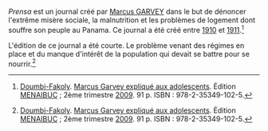 <!-- TITLE: Prensa -->
<!-- SUBTITLE: Présentation du journal Prensa -->

*Prensa* est un journal créé par [Marcus GARVEY](/personnalite/homme/polymathe/caraibes/midi/colonie/xamayca/marcus-garvey) dans le but de dénoncer l'extrême misère sociale, la malnutrition et les problèmes de logement dont souffre son peuple au Panama. Ce journal a été créé entre [1910](/histoire/date/calendrier-gregorien/par-annee/1910) et [1911](/histoire/date/calendrier-gregorien/par-annee/1911).[^1]

L'édition de ce journal a été courte. Le problème venant des régimes en place et du manque d'intérêt de la population qui devait se battre pour se nourrir.[^1]


[^1]: [Doumbi-Fakoly](/personnalite/homme/polymathe/afrique/nord-ouest/pays/mali/doumbi-fakoli). [Marcus Garvey expliqué aux adolescents](/ouvrage/documentaire/marcus-garvey-explique-aux-adolescents). Édition [MENAIBUC](/organisme/editeur/menaibuc) ; 2ème trimestre [2009](/histoire/date/calendrier-gregorien/par-annee/2009). 91 p. ISBN : 978-2-35349-102-5.